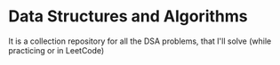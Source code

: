 # Data Structures and Algorithms
 It is a collection repository for all the DSA problems, that I'll solve (while practicing or in LeetCode)

